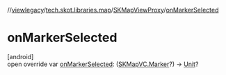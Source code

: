 //[viewlegacy](../../../index.md)/[tech.skot.libraries.map](../index.md)/[SKMapViewProxy](index.md)/[onMarkerSelected](on-marker-selected.md)

# onMarkerSelected

[android]\
open override var [onMarkerSelected](on-marker-selected.md): ([SKMapVC.Marker](../../../../viewcontract/viewcontract/tech.skot.libraries.map/-s-k-map-v-c/-marker/index.md)?) -&gt; [Unit](https://kotlinlang.org/api/latest/jvm/stdlib/kotlin/-unit/index.html)?
